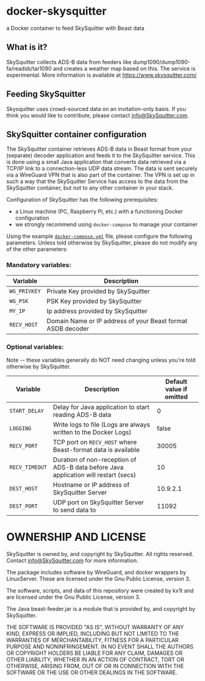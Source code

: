 # docker-skysquitter
 a Docker container to feed SkySquitter with Beast data

## What is it?
SkySquitter collects ADS-B data from feeders like dump1090/dump1090-fa/readsb/tar1090 and creates a weather map based on this. The service is experimental. More information is available at https://www.skysquitter.com/

## Feeding SkySquitter
Skysquitter uses crowd-sourced data on an invitation-only basis. If you think you would like to contribute, please contact info@SkySquitter.com.

## SkySquitter container configuration

The SkySquitter container retrieves ADS-B data in Beast format from your (separate) decoder application and feeds it to the SkySquitter service.
This is done using a small Java application that converts data retrieved via a TCP/IP link to a connection-less UDP data stream.
The data is sent securely via a WireGuard VPN that is also part of the container. The VPN is set up in such a way that the SkySquitter Service has access to the data from the SkySquitter container, but not to any other container in your stack. 

Configuration of SkySquitter has the following prerequisites:
- a Linux machine (PC, Raspberry Pi, etc.) with a functioning Docker configuration
- we strongly recommend using `docker-compose` to manage your container

Using the example [`docker-compose.yml`](docker-compose.yml) file, please configure the following parameters. Unless told otherwise by SkySquitter, please do not modify any of the other parameters:

### Mandatory variables:
| Variable     | Description                                                 |
|--------------|-------------------------------------------------------------|
| `WG_PRIVKEY` | Private Key provided by SkySquitter                         |
| `WG_PSK`     | PSK Key provided by SkySquitter                             |
| `MY_IP`      | Ip address provided by SkySquitter                          |
| `RECV_HOST`  | Domain Name or IP address of your Beast format ASDB decoder |

### Optional variables:
Note -- these variables generally do NOT need changing unless you're told otherwise by SkySquitter.

| Variable       | Description                                                                         | Default value if omitted |
|----------------|-------------------------------------------------------------------------------------|--------------------------|
| `START_DELAY`  | Delay for Java application to start reading ADS-B data                              | 0                        |
| `LOGGING`      | Write logs to file (Logs are always written to the Docker Logs)                     | false                    |
| `RECV_PORT`    | TCP port on `RECV_HOST` where Beast-format data is available                        | 30005                    |
| `RECV_TIMEOUT` | Duration of non-reception of ADS-B data before Java application will restart (secs) | 10                       |
| `DEST_HOST`    | Hostname or IP address of SkySquitter Server                                        | 10.9.2.1                 |
| `DEST_PORT`    | UDP port on SkySquitter Server to send data to                                      | 11092                    |

# OWNERSHIP AND LICENSE
SkySquitter is owned by, and copyright by SkySquitter. All rights reserved.
Contact info@SkySquitter.com for more information.

The package includes software by WireGuard, and docker wrappers by LinuxServer. These are licensed under the Gnu Public License, version 3.

The software, scripts, and data of this repository were created by kx1t and are licensed under the Gnu Public License, version 3.

The Java beast-feeder.jar is a module that is provided by, and copyright by SkySquitter.

THE SOFTWARE IS PROVIDED "AS IS", WITHOUT WARRANTY OF ANY KIND, EXPRESS OR IMPLIED, INCLUDING BUT NOT LIMITED TO THE WARRANTIES OF MERCHANTABILITY, FITNESS FOR A PARTICULAR PURPOSE AND NONINFRINGEMENT. IN NO EVENT SHALL THE AUTHORS OR COPYRIGHT HOLDERS BE LIABLE FOR ANY CLAIM, DAMAGES OR OTHER LIABILITY, WHETHER IN AN ACTION OF CONTRACT, TORT OR OTHERWISE, ARISING FROM, OUT OF OR IN CONNECTION WITH THE SOFTWARE OR THE USE OR OTHER DEALINGS IN THE SOFTWARE.
